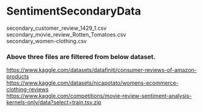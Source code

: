 # SentimentSecondaryData<br />
secondary_customer_review_1429_1.csv <br />
secondary_movie_review_Rotten_Tomatoes.csv<br />
secondary_women-clothing.csv<br />

### Above three files are filtered from below dataset.

https://www.kaggle.com/datasets/datafiniti/consumer-reviews-of-amazon-products<br />
https://www.kaggle.com/datasets/nicapotato/womens-ecommerce-clothing-reviews<br />
https://www.kaggle.com/competitions/movie-review-sentiment-analysis-kernels-only/data?select=train.tsv.zip
